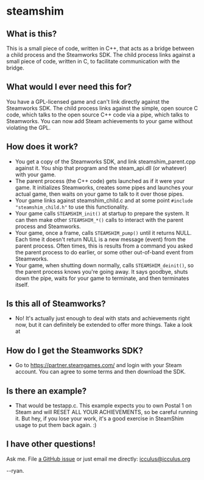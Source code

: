 # steamshim

## What is this?

This is a small piece of code, written in C++, that acts as a bridge between
a child process and the Steamworks SDK. The child process links against a
small piece of code, written in C, to facilitate communication with the
bridge.


## What would I ever need this for?

You have a GPL-licensed game and can't link directly against the Steamworks
SDK. The child process links against the simple, open source C code, which
talks to the open source C++ code via a pipe, which talks to Steamworks. You
can now add Steam achievements to your game without violating the GPL.


## How does it work?

- You get a copy of the Steamworks SDK, and link steamshim_parent.cpp against
  it. You ship that program and the steam_api.dll (or whatever) with your game.
- The parent process (the C++ code) gets launched as if it were your game. It
  initializes Steamworks, creates some pipes and launches your actual game, then
  waits on your game to talk to it over those pipes.
- Your game links against steamshim_child.c and at some point 
  `#include "steamshim_child.h"` to use this functionality.
- Your game calls `STEAMSHIM_init()` at startup to prepare the system. It can
  then make other `STEAMSHIM_*()` calls to interact with the parent process and
  Steamworks.
- Your game, once a frame, calls `STEAMSHIM_pump()` until it returns NULL. Each
  time it doesn't return NULL is a new message (event) from the parent process.
  Often times, this is results from a command you asked the parent process to
  do earlier, or some other out-of-band event from Steamworks.
- Your game, when shutting down normally, calls `STEAMSHIM_deinit()`, so the
  parent process knows you're going away. It says goodbye, shuts down the pipe,
  waits for your game to terminate, and then terminates itself.


## Is this all of Steamworks?

- No! It's actually just enough to deal with stats and achievements right now,
  but it can definitely be extended to offer more things. Take a look at


## How do I get the Steamworks SDK?

- Go to https://partner.steamgames.com/ and login with your Steam account. You
  can agree to some terms and then download the SDK.


## Is there an example?

- That would be testapp.c. This example expects you to own Postal 1 on Steam and
  will RESET ALL YOUR ACHIEVEMENTS, so be careful running it. But hey, if you
  lose your work, it's a good exercise in SteamShim usage to put them back
  again.  :)


## I have other questions!

Ask me. File [a GitHub issue](https://github.com/icculus/steamshim/issues)
or just email me directly: icculus@icculus.org

--ryan.

